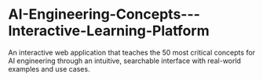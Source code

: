 # AI-Engineering-Concepts---Interactive-Learning-Platform
An interactive web application that teaches the 50 most critical concepts for AI engineering through an intuitive, searchable interface with real-world examples and use cases.
